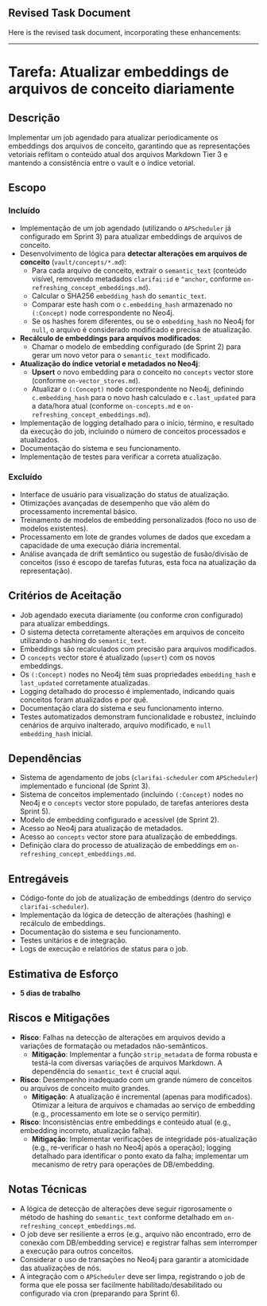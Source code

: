 ## **Revised Task Document**

Here is the revised task document, incorporating these enhancements:

---

# Tarefa: Atualizar embeddings de arquivos de conceito diariamente

## Descrição
Implementar um job agendado para atualizar periodicamente os embeddings dos arquivos de conceito, garantindo que as representações vetoriais reflitam o conteúdo atual dos arquivos Markdown Tier 3 e mantendo a consistência entre o vault e o índice vetorial.

## Escopo

### Incluído
- Implementação de um job agendado (utilizando o `APScheduler` já configurado em Sprint 3) para atualizar embeddings de arquivos de conceito.
- Desenvolvimento de lógica para **detectar alterações em arquivos de conceito** (`vault/concepts/*.md`):
    - Para cada arquivo de conceito, extrair o `semantic_text` (conteúdo visível, removendo metadados `clarifai:id` e `^anchor`, conforme `on-refreshing_concept_embeddings.md`).
    - Calcular o SHA256 `embedding_hash` do `semantic_text`.
    - Comparar este hash com o `c.embedding_hash` armazenado no `(:Concept)` node correspondente no Neo4j.
    - Se os hashes forem diferentes, ou se o `embedding_hash` no Neo4j for `null`, o arquivo é considerado modificado e precisa de atualização.
- **Recálculo de embeddings para arquivos modificados**:
    - Chamar o modelo de embedding configurado (de Sprint 2) para gerar um novo vetor para o `semantic_text` modificado.
- **Atualização do índice vetorial e metadados no Neo4j**:
    - **Upsert** o novo embedding para o conceito no `concepts` vector store (conforme `on-vector_stores.md`).
    - Atualizar o `(:Concept)` node correspondente no Neo4j, definindo `c.embedding_hash` para o novo hash calculado e `c.last_updated` para a data/hora atual (conforme `on-concepts.md` e `on-refreshing_concept_embeddings.md`).
- Implementação de logging detalhado para o início, término, e resultado da execução do job, incluindo o número de conceitos processados e atualizados.
- Documentação do sistema e seu funcionamento.
- Implementação de testes para verificar a correta atualização.

### Excluído
- Interface de usuário para visualização do status de atualização.
- Otimizações avançadas de desempenho que vão além do processamento incremental básico.
- Treinamento de modelos de embedding personalizados (foco no uso de modelos existentes).
- Processamento em lote de grandes volumes de dados que excedam a capacidade de uma execução diária incremental.
- Análise avançada de drift semântico ou sugestão de fusão/divisão de conceitos (isso é escopo de tarefas futuras, esta foca na atualização da representação).

## Critérios de Aceitação
- Job agendado executa diariamente (ou conforme cron configurado) para atualizar embeddings.
- O sistema detecta corretamente alterações em arquivos de conceito utilizando o hashing do `semantic_text`.
- Embeddings são recalculados com precisão para arquivos modificados.
- O `concepts` vector store é atualizado (`upsert`) com os novos embeddings.
- Os `(:Concept)` nodes no Neo4j têm suas propriedades `embedding_hash` e `last_updated` corretamente atualizadas.
- Logging detalhado do processo é implementado, indicando quais conceitos foram atualizados e por quê.
- Documentação clara do sistema e seu funcionamento interno.
- Testes automatizados demonstram funcionalidade e robustez, incluindo cenários de arquivo inalterado, arquivo modificado, e `null` `embedding_hash` inicial.

## Dependências
- Sistema de agendamento de jobs (`clarifai-scheduler` com `APScheduler`) implementado e funcional (de Sprint 3).
- Sistema de conceitos implementado (incluindo `(:Concept)` nodes no Neo4j e o `concepts` vector store populado, de tarefas anteriores desta Sprint 5).
- Modelo de embedding configurado e acessível (de Sprint 2).
- Acesso ao Neo4j para atualização de metadados.
- Acesso ao `concepts` vector store para atualização de embeddings.
- Definição clara do processo de atualização de embeddings em `on-refreshing_concept_embeddings.md`.

## Entregáveis
- Código-fonte do job de atualização de embeddings (dentro do serviço `clarifai-scheduler`).
- Implementação da lógica de detecção de alterações (hashing) e recálculo de embeddings.
- Documentação do sistema e seu funcionamento.
- Testes unitários e de integração.
- Logs de execução e relatórios de status para o job.

## Estimativa de Esforço
- **5 dias de trabalho**

## Riscos e Mitigações
- **Risco**: Falhas na detecção de alterações em arquivos devido a variações de formatação ou metadados não-semânticos.
  - **Mitigação**: Implementar a função `strip_metadata` de forma robusta e testá-la com diversas variações de arquivos Markdown. A dependência do `semantic_text` é crucial aqui.
- **Risco**: Desempenho inadequado com um grande número de conceitos ou arquivos de conceito muito grandes.
  - **Mitigação**: A atualização é incremental (apenas para modificados). Otimizar a leitura de arquivos e chamadas ao serviço de embedding (e.g., processamento em lote se o serviço permitir).
- **Risco**: Inconsistências entre embeddings e conteúdo atual (e.g., embedding incorreto, atualização falha).
  - **Mitigação**: Implementar verificações de integridade pós-atualização (e.g., re-verificar o hash no Neo4j após a operação); logging detalhado para identificar o ponto exato da falha; implementar um mecanismo de retry para operações de DB/embedding.

## Notas Técnicas
- A lógica de detecção de alterações deve seguir rigorosamente o método de hashing do `semantic_text` conforme detalhado em `on-refreshing_concept_embeddings.md`.
- O job deve ser resiliente a erros (e.g., arquivo não encontrado, erro de conexão com DB/embedding service) e registrar falhas sem interromper a execução para outros conceitos.
- Considerar o uso de transações no Neo4j para garantir a atomicidade das atualizações de nós.
- A integração com o `APScheduler` deve ser limpa, registrando o job de forma que ele possa ser facilmente habilitado/desabilitado ou configurado via cron (preparando para Sprint 6).
